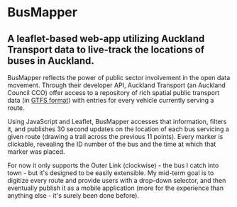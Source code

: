 # BusMapper
## A leaflet-based web-app utilizing Auckland Transport data to live-track the locations of buses in Auckland.


BusMapper reflects the power of public sector involvement in the open data movement. Through their developer API, Auckland Transport (an Auckland Council CCO) offer access to a repository of rich spatial public transport data (in [GTFS format](https://developers.google.com/transit/gtfs/)) with entries for every vehicle currently serving a route.

Using JavaScript and Leaflet, BusMapper accesses that information, filters it, and publishes 30 second updates on the location of each bus servicing a given route (drawing a trail across the previous 11 points). Every marker is clickable, revealing the ID number of the bus and the time at which that marker was placed.

For now it only supports the Outer Link (clockwise) - the bus I catch into town - but it's designed to be easily extensible. My mid-term goal is to digitize every route and provide users with a drop-down selector, and then eventually publish it as a mobile application (more for the experience than anything else - it's surely been done before).
